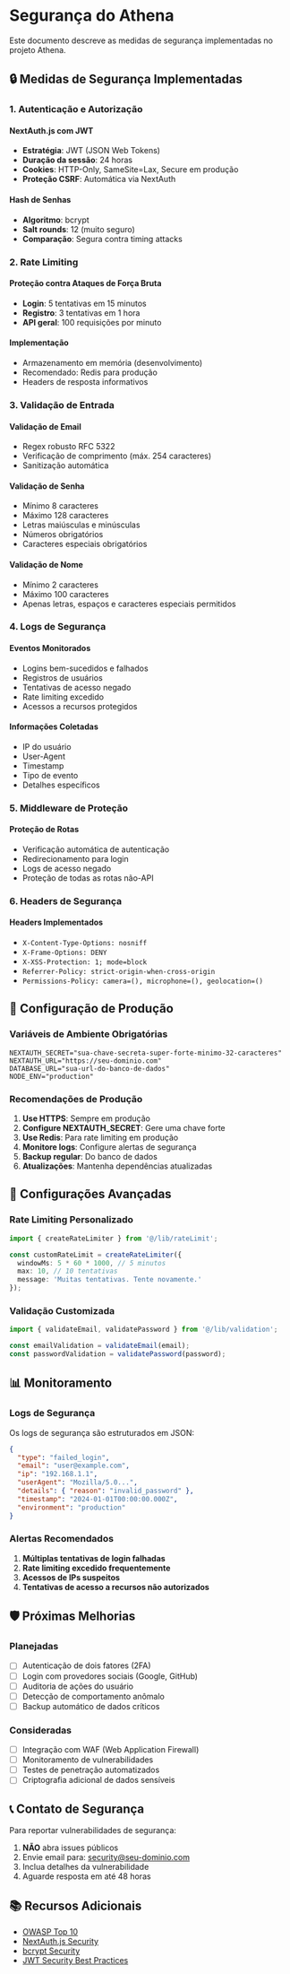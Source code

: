 # Segurança do Athena

Este documento descreve as medidas de segurança implementadas no projeto Athena.

## 🔒 Medidas de Segurança Implementadas

### 1. Autenticação e Autorização

#### NextAuth.js com JWT
- **Estratégia**: JWT (JSON Web Tokens)
- **Duração da sessão**: 24 horas
- **Cookies**: HTTP-Only, SameSite=Lax, Secure em produção
- **Proteção CSRF**: Automática via NextAuth

#### Hash de Senhas
- **Algoritmo**: bcrypt
- **Salt rounds**: 12 (muito seguro)
- **Comparação**: Segura contra timing attacks

### 2. Rate Limiting

#### Proteção contra Ataques de Força Bruta
- **Login**: 5 tentativas em 15 minutos
- **Registro**: 3 tentativas em 1 hora
- **API geral**: 100 requisições por minuto

#### Implementação
- Armazenamento em memória (desenvolvimento)
- Recomendado: Redis para produção
- Headers de resposta informativos

### 3. Validação de Entrada

#### Validação de Email
- Regex robusto RFC 5322
- Verificação de comprimento (máx. 254 caracteres)
- Sanitização automática

#### Validação de Senha
- Mínimo 8 caracteres
- Máximo 128 caracteres
- Letras maiúsculas e minúsculas
- Números obrigatórios
- Caracteres especiais obrigatórios

#### Validação de Nome
- Mínimo 2 caracteres
- Máximo 100 caracteres
- Apenas letras, espaços e caracteres especiais permitidos

### 4. Logs de Segurança

#### Eventos Monitorados
- Logins bem-sucedidos e falhados
- Registros de usuários
- Tentativas de acesso negado
- Rate limiting excedido
- Acessos a recursos protegidos

#### Informações Coletadas
- IP do usuário
- User-Agent
- Timestamp
- Tipo de evento
- Detalhes específicos

### 5. Middleware de Proteção

#### Proteção de Rotas
- Verificação automática de autenticação
- Redirecionamento para login
- Logs de acesso negado
- Proteção de todas as rotas não-API

### 6. Headers de Segurança

#### Headers Implementados
- `X-Content-Type-Options: nosniff`
- `X-Frame-Options: DENY`
- `X-XSS-Protection: 1; mode=block`
- `Referrer-Policy: strict-origin-when-cross-origin`
- `Permissions-Policy: camera=(), microphone=(), geolocation=()`

## 🚨 Configuração de Produção

### Variáveis de Ambiente Obrigatórias

```env
NEXTAUTH_SECRET="sua-chave-secreta-super-forte-minimo-32-caracteres"
NEXTAUTH_URL="https://seu-dominio.com"
DATABASE_URL="sua-url-do-banco-de-dados"
NODE_ENV="production"
```

### Recomendações de Produção

1. **Use HTTPS**: Sempre em produção
2. **Configure NEXTAUTH_SECRET**: Gere uma chave forte
3. **Use Redis**: Para rate limiting em produção
4. **Monitore logs**: Configure alertas de segurança
5. **Backup regular**: Do banco de dados
6. **Atualizações**: Mantenha dependências atualizadas

## 🔧 Configurações Avançadas

### Rate Limiting Personalizado

```typescript
import { createRateLimiter } from '@/lib/rateLimit';

const customRateLimit = createRateLimiter({
  windowMs: 5 * 60 * 1000, // 5 minutos
  max: 10, // 10 tentativas
  message: 'Muitas tentativas. Tente novamente.'
});
```

### Validação Customizada

```typescript
import { validateEmail, validatePassword } from '@/lib/validation';

const emailValidation = validateEmail(email);
const passwordValidation = validatePassword(password);
```

## 📊 Monitoramento

### Logs de Segurança

Os logs de segurança são estruturados em JSON:

```json
{
  "type": "failed_login",
  "email": "user@example.com",
  "ip": "192.168.1.1",
  "userAgent": "Mozilla/5.0...",
  "details": { "reason": "invalid_password" },
  "timestamp": "2024-01-01T00:00:00.000Z",
  "environment": "production"
}
```

### Alertas Recomendados

1. **Múltiplas tentativas de login falhadas**
2. **Rate limiting excedido frequentemente**
3. **Acessos de IPs suspeitos**
4. **Tentativas de acesso a recursos não autorizados**

## 🛡️ Próximas Melhorias

### Planejadas
- [ ] Autenticação de dois fatores (2FA)
- [ ] Login com provedores sociais (Google, GitHub)
- [ ] Auditoria de ações do usuário
- [ ] Detecção de comportamento anômalo
- [ ] Backup automático de dados críticos

### Consideradas
- [ ] Integração com WAF (Web Application Firewall)
- [ ] Monitoramento de vulnerabilidades
- [ ] Testes de penetração automatizados
- [ ] Criptografia adicional de dados sensíveis

## 📞 Contato de Segurança

Para reportar vulnerabilidades de segurança:

1. **NÃO** abra issues públicos
2. Envie email para: security@seu-dominio.com
3. Inclua detalhes da vulnerabilidade
4. Aguarde resposta em até 48 horas

## 📚 Recursos Adicionais

- [OWASP Top 10](https://owasp.org/www-project-top-ten/)
- [NextAuth.js Security](https://next-auth.js.org/configuration/security)
- [bcrypt Security](https://en.wikipedia.org/wiki/Bcrypt)
- [JWT Security Best Practices](https://auth0.com/blog/a-look-at-the-latest-draft-for-jwt-bcp/) 